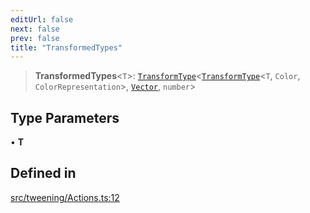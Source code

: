 ```yaml
---
editUrl: false
next: false
prev: false
title: "TransformedTypes"
---
```


> **TransformedTypes**\<`T`\>: [`TransformType`](/api/type-aliases/transformtype/)\<[`TransformType`](/api/type-aliases/transformtype/)\<`T`, `Color`, `ColorRepresentation`\>, [`Vector`](/api/type-aliases/vector/), `number`\>

## Type Parameters

• **T**

## Defined in

[src/tweening/Actions.ts:12](https://github.com/agargaro/three.ez/blob/b06e30e89a1cb80df2de9df7c48590de59a134ce/src/tweening/Actions.ts#L12)
